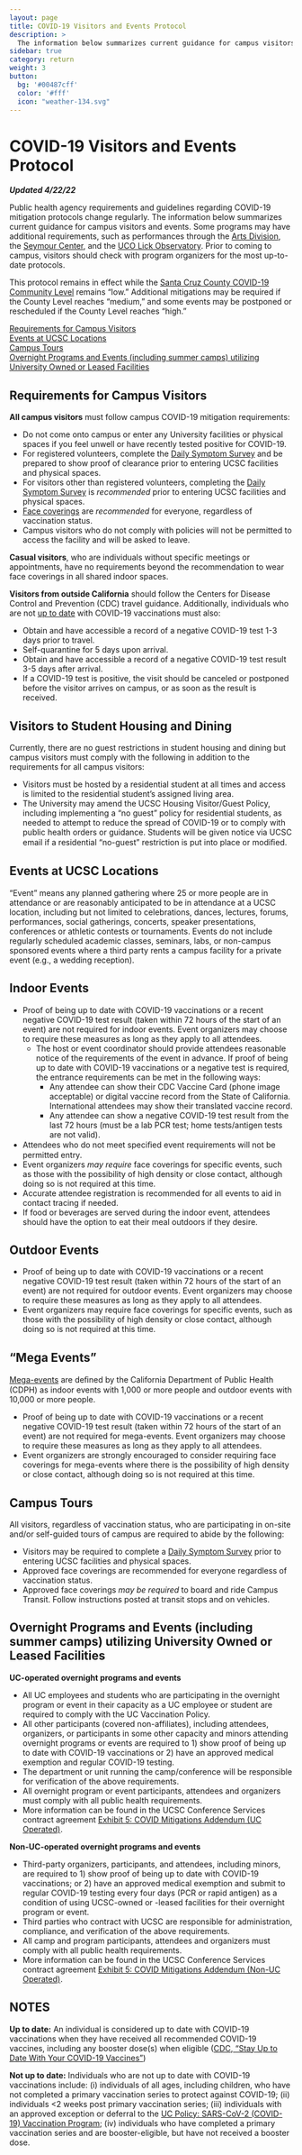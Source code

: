 ```yaml
---
layout: page
title: COVID-19 Visitors and Events Protocol
description: >
  The information below summarizes current guidance for campus visitors and events. 
sidebar: true
category: return
weight: 3
button:
  bg: '#00487cff'
  color: '#fff'
  icon: "weather-134.svg"
---
```



# COVID-19 Visitors and Events Protocol
***Updated 4/22/22***
 
Public health agency requirements and guidelines regarding COVID-19 mitigation protocols change regularly. The information below summarizes current guidance for campus visitors and events. Some programs may have additional requirements, such as performances through the [Arts Division](https://arts.ucsc.edu/covid-protocols), the [Seymour Center](https://seymourcenter.ucsc.edu/visit/), and the [UCO Lick Observatory](https://www.lickobservatory.org/events/#:~:text=Starting%20April%2010th%2C%20wearing%20a,the%20start%20of%20the%20event). Prior to coming to campus, visitors should check with program organizers for the most up-to-date protocols. 

This protocol remains in effect while the [Santa Cruz County COVID-19 Community Level](https://covid.cdc.gov/covid-data-tracker/#county-view?list_select_state=California&data-type=CommunityLevels&list_select_county=6087) remains “low.” Additional mitigations may be required if the County Level reaches “medium,” and some events may be postponed or rescheduled if the County Level reaches “high.” 


<a href="#requirements">Requirements for Campus Visitors</a>  
<a href="#events">Events at UCSC Locations</a>  
<a href="#tours">Campus Tours</a>  
<a href="#overnight">Overnight Programs and Events (including summer camps) utilizing University Owned or Leased Facilities  </a>  


<h2 id="requirements">Requirements for Campus Visitors</h2>

**All campus visitors** must follow campus COVID-19 mitigation requirements:
* Do not come onto campus or enter any University facilities or physical spaces if you feel unwell or have recently tested positive for COVID-19. 
* For registered volunteers, complete the [Daily Symptom Survey](https://ucsantacruz.co1.qualtrics.com/jfe/form/SV_24vMSiDcxZp6VRX) and be prepared to show proof of clearance prior to entering UCSC facilities and physical spaces. 
* For visitors other than registered volunteers, completing the [Daily Symptom Survey](https://ucsantacruz.co1.qualtrics.com/jfe/form/SV_24vMSiDcxZp6VRX) is *recommended* prior to entering UCSC facilities and physical spaces. 
* [Face coverings](https://news.ucsc.edu/2021/08/face-coverings-guidance.html) are *recommended* for everyone, regardless of vaccination status. 
* Campus visitors who do not comply with policies will not be permitted to access the facility and will be asked to leave.

**Casual visitors**, who are individuals without specific meetings or appointments, have no requirements beyond the recommendation to wear face coverings in all shared indoor spaces.

**Visitors from outside California** should follow the Centers for Disease Control and Prevention (CDC) travel guidance. Additionally, individuals who are not [up to date](https://www.cdc.gov/coronavirus/2019-ncov/vaccines/stay-up-to-date.html) with COVID-19 vaccinations must also: 
* Obtain and have accessible a record of a negative COVID-19 test 1-3 days prior to travel.
* Self-quarantine for 5 days upon arrival.
* Obtain and have accessible a record of a negative COVID-19 test result 3-5 days after arrival.
* If a COVID-19 test is positive, the visit should be canceled or postponed before the visitor arrives on campus, or as soon as the result is received.

## Visitors to Student Housing and Dining

Currently, there are no guest restrictions in student housing and dining but campus visitors must comply with the following in addition to the requirements for all campus visitors:
* Visitors must be hosted by a residential student at all times and access is limited to the residential student’s assigned living area.
* The University may amend the UCSC Housing Visitor/Guest Policy, including implementing a “no guest” policy for residential students, as needed to attempt to reduce the spread of COVID-19 or to comply with public health orders or guidance. Students will be given notice via UCSC email if a residential “no-guest” restriction is put into place or modiﬁed.

<h2 id="events">Events at UCSC Locations</h2>

“Event” means any planned gathering where 25 or more people are in attendance or are reasonably anticipated to be in attendance at a UCSC location, including but not limited to celebrations, dances, lectures, forums, performances, social gatherings, concerts, speaker presentations, conferences or athletic contests or tournaments. Events do not include regularly scheduled academic classes, seminars, labs, or non-campus sponsored events where a third party rents a campus facility for a private event (e.g., a wedding reception).

## Indoor Events

* Proof of being up to date with COVID-19 vaccinations or a recent negative COVID-19 test result (taken within 72 hours of the start of an event) are not required for indoor events. Event organizers may choose to require these measures as long as they apply to all attendees.
	* The host or event coordinator should provide attendees reasonable notice of the requirements of the event in advance. If proof of being up to date with COVID-19 vaccinations or a negative test is required, the entrance requirements can be met in the following ways:
		* Any attendee can show their CDC Vaccine Card (phone image acceptable) or digital vaccine record from the State of California. International attendees may show their translated vaccine record.
		* Any attendee can show a negative COVID-19 test result from the last 72 hours (must be a lab PCR test; home tests/antigen tests are not valid).
* Attendees who do not meet speciﬁed event requirements will not be permitted entry.
* Event organizers *may require* face coverings for specific events, such as those with the possibility of high density or close contact, although doing so is not required at this time. 
* Accurate attendee registration is recommended for all events to aid in contact tracing if needed.
* If food or beverages are served during the indoor event, attendees should have the option to eat their meal outdoors if they desire.

## Outdoor Events
* Proof of being up to date with COVID-19 vaccinations or a recent negative COVID-19 test result (taken within 72 hours of the start of an event) are not required for outdoor events. Event organizers may choose to require these measures as long as they apply to all attendees.
* Event organizers may require face coverings for specific events, such as those with the possibility of high density or close contact, although doing so is not required at this time.

## “Mega Events”
[Mega-events](https://covid19.ca.gov/mega-events/) are deﬁned by the California Department of Public Health (CDPH) as indoor events with 1,000 or more people and outdoor events with 10,000 or more people. 
* Proof of being up to date with COVID-19 vaccinations or a recent negative COVID-19 test result (taken within 72 hours of the start of an event) are not required for mega-events. Event organizers may choose to require these measures as long as they apply to all attendees.
* Event organizers are strongly encouraged to consider requiring face coverings for mega-events where there is the possibility of high density or close contact, although doing so is not required at this time.

<h2 id="tours">Campus Tours</h2>

All visitors, regardless of vaccination status, who are participating in on-site and/or self-guided tours of campus are required to abide by the following:
* Visitors may be required to complete a [Daily Symptom Survey](https://ucsantacruz.co1.qualtrics.com/jfe/form/SV_24vMSiDcxZp6VRX) prior to entering UCSC facilities and physical spaces.
* Approved face coverings are recommended for everyone regardless of vaccination status.
* Approved face coverings *may be required* to board and ride Campus Transit. Follow instructions posted at transit stops and on vehicles. 

<h2 id="overnight">Overnight Programs and Events (including summer camps) utilizing University Owned or Leased Facilities</h2>


**UC-operated overnight programs and events**
- All UC employees and students who are participating in the overnight program or event in their capacity as a UC employee or student are required to comply with the UC Vaccination Policy. 
- All other participants (covered non-affiliates), including attendees, organizers, or participants in some other capacity and minors attending overnight programs or events are required to 1) show proof of being up to date with COVID-19 vaccinations or 2) have an approved medical exemption and regular COVID-19 testing.
- The department or unit running the camp/conference will be responsible for verification of the above requirements.
- All overnight program or event participants, attendees and organizers must comply with all public health requirements.
- More information can be found in the UCSC Conference Services contract agreement [Exhibit 5: COVID Mitigations Addendum (UC Operated)](https://conferenceservices.ucsc.edu/covid-19/covid-mitigations-addendum-uc-operated.html). 

**Non-UC-operated overnight programs and events**
* Third-party organizers, participants, and attendees, including minors, are required to 1) show proof of being up to date with COVID-19 vaccinations; or 2) have an approved medical exemption and submit to regular COVID-19 testing every four days (PCR or rapid antigen) as a condition of using UCSC-owned or -leased facilities for their overnight program or event.
* Third parties who contract with UCSC are responsible for administration, compliance, and verification of the above requirements.
* All camp and program participants, attendees and organizers must comply with all public health requirements.
* More information can be found in the UCSC Conference Services contract agreement [Exhibit 5: COVID Mitigations Addendum (Non-UC Operated)](https://conferenceservices.ucsc.edu/covid-19/covid-mitigations-addendum-non-uc-operated.html). 


## NOTES

**Up to date:** An individual is considered up to date with COVID-19 vaccinations when they have received all recommended COVID-19 vaccines, including any booster dose(s) when eligible ([CDC, “Stay Up to Date With Your COVID-19 Vaccines”](https://www.cdc.gov/coronavirus/2019-ncov/vaccines/stay-up-to-date.html))

**Not up to date:** Individuals who are not up to date with COVID-19 vaccinations include: (i) individuals of all ages, including children, who have not completed a primary vaccination series to protect against COVID-19; (ii) individuals <2 weeks post primary vaccination series; (iii) individuals with an approved exception or deferral to the [UC Policy: SARS-CoV-2 (COVID-19) Vaccination Program](https://policy.ucop.edu/doc/5000695/SARS-Cov-2); (iv) individuals who have completed a primary vaccination series and are booster-eligible, but have not received a booster dose.
